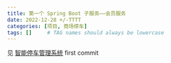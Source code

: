 ```yaml
---
title: 第一个 Spring Boot 子服务——会员服务
date: 2022-12-28 +/-TTTT
categories: [项目, 商场停车]
tags: []     # TAG names should always be lowercase
---
```


见 [智能停车管理系统](https://github.com/Casflawed/parking-project) first commit